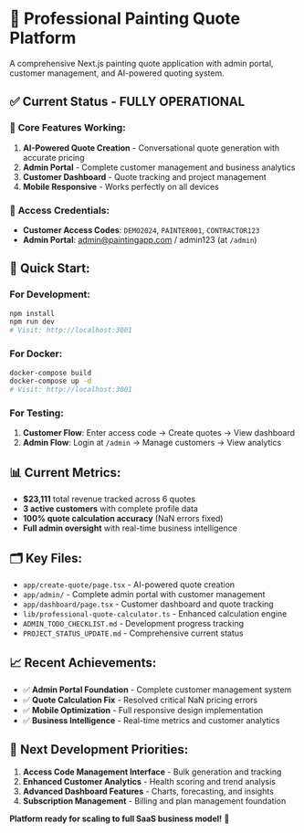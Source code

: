 # 🎨 Professional Painting Quote Platform

A comprehensive Next.js painting quote application with admin portal, customer management, and AI-powered quoting system.

## ✅ **Current Status - FULLY OPERATIONAL**

### 🎯 **Core Features Working:**
1. **AI-Powered Quote Creation** - Conversational quote generation with accurate pricing
2. **Admin Portal** - Complete customer management and business analytics  
3. **Customer Dashboard** - Quote tracking and project management
4. **Mobile Responsive** - Works perfectly on all devices

### 🔐 **Access Credentials:**
- **Customer Access Codes**: `DEMO2024`, `PAINTER001`, `CONTRACTOR123`
- **Admin Portal**: admin@paintingapp.com / admin123 (at `/admin`)

## 🚀 **Quick Start:**

### **For Development:**
```bash
npm install
npm run dev
# Visit: http://localhost:3001
```

### **For Docker:**
```bash
docker-compose build
docker-compose up -d
# Visit: http://localhost:3001
```

### **For Testing:**
1. **Customer Flow**: Enter access code → Create quotes → View dashboard
2. **Admin Flow**: Login at `/admin` → Manage customers → View analytics

## 📊 **Current Metrics:**
- **$23,111** total revenue tracked across 6 quotes
- **3 active customers** with complete profile data
- **100% quote calculation accuracy** (NaN errors fixed)
- **Full admin oversight** with real-time business intelligence

## 🗂️ **Key Files:**
- `app/create-quote/page.tsx` - AI-powered quote creation
- `app/admin/` - Complete admin portal with customer management
- `app/dashboard/page.tsx` - Customer dashboard and quote tracking  
- `lib/professional-quote-calculator.ts` - Enhanced calculation engine
- `ADMIN_TODO_CHECKLIST.md` - Development progress tracking
- `PROJECT_STATUS_UPDATE.md` - Comprehensive current status

## 📈 **Recent Achievements:**
- ✅ **Admin Portal Foundation** - Complete customer management system
- ✅ **Quote Calculation Fix** - Resolved critical NaN pricing errors
- ✅ **Mobile Optimization** - Full responsive design implementation
- ✅ **Business Intelligence** - Real-time metrics and customer analytics

## 🎯 **Next Development Priorities:**
1. **Access Code Management Interface** - Bulk generation and tracking
2. **Enhanced Customer Analytics** - Health scoring and trend analysis  
3. **Advanced Dashboard Features** - Charts, forecasting, and insights
4. **Subscription Management** - Billing and plan management foundation

**Platform ready for scaling to full SaaS business model!** 🚀